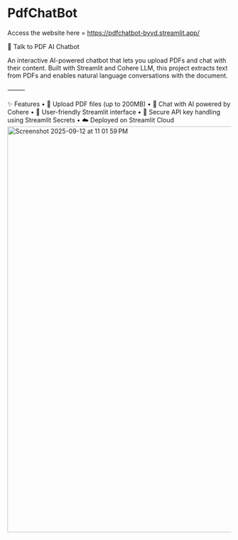 # PdfChatBot
Access the website here = https://pdfchatbot-byvd.streamlit.app/

📄 Talk to PDF AI Chatbot

An interactive AI-powered chatbot that lets you upload PDFs and chat with their content. Built with Streamlit and Cohere LLM, this project extracts text from PDFs and enables natural language conversations with the document.

⸻

✨ Features
	•	📂 Upload PDF files (up to 200MB)
	•	🤖 Chat with AI powered by Cohere
	•	🎨 User-friendly Streamlit interface
	•	🔐 Secure API key handling using Streamlit Secrets
	•	☁️ Deployed on Streamlit Cloud
<img width="1921" height="913" alt="Screenshot 2025-09-12 at 11 01 59 PM" src="https://github.com/user-attachments/assets/c489d042-0c9e-4c08-afcb-d2e43a861102" />
